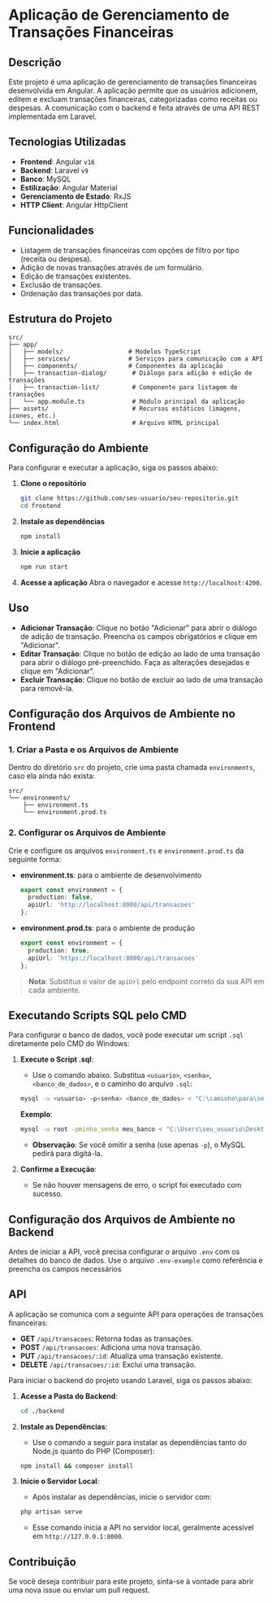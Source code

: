 # Aplicação de Gerenciamento de Transações Financeiras

## Descrição
Este projeto é uma aplicação de gerenciamento de transações financeiras desenvolvida em Angular. A aplicação permite que os usuários adicionem, editem e excluam transações financeiras, categorizadas como receitas ou despesas. A comunicação com o backend é feita através de uma API REST implementada em Laravel.

## Tecnologias Utilizadas
- **Frontend**: Angular `v16`
- **Backend**: Laravel `v9`
- **Banco**: MySQL
- **Estilização**: Angular Material
- **Gerenciamento de Estado**: RxJS
- **HTTP Client**: Angular HttpClient

## Funcionalidades
- Listagem de transações financeiras com opções de filtro por tipo (receita ou despesa).
- Adição de novas transações através de um formulário.
- Edição de transações existentes.
- Exclusão de transações.
- Ordenação das transações por data.

## Estrutura do Projeto
```
src/
├── app/
│   ├── models/                  # Modelos TypeScript
│   ├── services/                # Serviços para comunicação com a API
│   ├── components/              # Componentes da aplicação
│   ├── transaction-dialog/       # Diálogo para adição e edição de transações
│   ├── transaction-list/         # Componente para listagem de transações
│   └── app.module.ts             # Módulo principal da aplicação
├── assets/                       # Recursos estáticos (imagens, ícones, etc.)
└── index.html                    # Arquivo HTML principal
```

## Configuração do Ambiente
Para configurar e executar a aplicação, siga os passos abaixo:

1. **Clone o repositório**
   ```bash
   git clone https://github.com/seu-usuario/seu-repositorio.git
   cd frontend
   ```

2. **Instale as dependências**
   ```bash
   npm install
   ```

3. **Inicie a aplicação**
   ```bash
   npm run start
   ```

4. **Acesse a aplicação**
   Abra o navegador e acesse `http://localhost:4200`.

## Uso
- **Adicionar Transação**: Clique no botão "Adicionar" para abrir o diálogo de adição de transação. Preencha os campos obrigatórios e clique em "Adicionar".
- **Editar Transação**: Clique no botão de edição ao lado de uma transação para abrir o diálogo pré-preenchido. Faça as alterações desejadas e clique em "Adicionar".
- **Excluir Transação**: Clique no botão de excluir ao lado de uma transação para removê-la.

## Configuração dos Arquivos de Ambiente no Frontend

### 1. Criar a Pasta e os Arquivos de Ambiente

Dentro do diretório `src` do projeto, crie uma pasta chamada `environments`, caso ela ainda não exista:

```
src/
└── environments/
    ├── environment.ts
    └── environment.prod.ts
```

### 2. Configurar os Arquivos de Ambiente

Crie e configure os arquivos `environment.ts` e `environment.prod.ts` da seguinte forma:

- **environment.ts**: para o ambiente de desenvolvimento

  ```typescript
  export const environment = {
    production: false,
    apiUrl: 'http://localhost:8000/api/transacoes'
  };
  ```

- **environment.prod.ts**: para o ambiente de produção

  ```typescript
  export const environment = {
    production: true,
    apiUrl: 'https://localhost:8000/api/transacoes'
  };
  ```

> **Nota**: Substitua o valor de `apiUrl` pelo endpoint correto da sua API em cada ambiente.


## Executando Scripts SQL pelo CMD

Para configurar o banco de dados, você pode executar um script `.sql` diretamente pelo CMD do Windows:

1. **Execute o Script .sql**:
   - Use o comando abaixo. Substitua `<usuario>`, `<senha>`, `<banco_de_dados>`, e o caminho do arquivo `.sql`:
   ```bash
   mysql -u <usuario> -p<senha> <banco_de_dados> < "C:\caminho\para\seu_script.sql"
   ```

   **Exemplo**:
   ```bash
   mysql -u root -pminha_senha meu_banco < "C:\Users\seu_usuario\Desktop\meu_script.sql"
   ```

   - **Observação**: Se você omitir a senha (use apenas `-p`), o MySQL pedirá para digitá-la.

2. **Confirme a Execução**:
   - Se não houver mensagens de erro, o script foi executado com sucesso.

## Configuração dos Arquivos de Ambiente no Backend
Antes de iniciar a API, você precisa configurar o arquivo `.env` com os detalhes do banco de dados. Use o arquivo `.env-example` como referência e preencha os campos necessários

## API
A aplicação se comunica com a seguinte API para operações de transações financeiras:

- **GET** `/api/transacoes`: Retorna todas as transações.
- **POST** `/api/transacoes`: Adiciona uma nova transação.
- **PUT** `/api/transacoes/:id`: Atualiza uma transação existente.
- **DELETE** `/api/transacoes/:id`: Exclui uma transação.

Para iniciar o backend do projeto usando Laravel, siga os passos abaixo:

1. **Acesse a Pasta do Backend**:
   ```bash
   cd ./backend
   ```

2. **Instale as Dependências**:
   - Use o comando a seguir para instalar as dependências tanto do Node.js quanto do PHP (Composer):
   ```bash
   npm install && composer install
   ```

3. **Inicie o Servidor Local**:
   - Após instalar as dependências, inicie o servidor com:
   ```bash
   php artisan serve
   ```

   - Esse comando inicia a API no servidor local, geralmente acessível em `http://127.0.0.1:8000`.

## Contribuição
Se você deseja contribuir para este projeto, sinta-se à vontade para abrir uma nova issue ou enviar um pull request.
